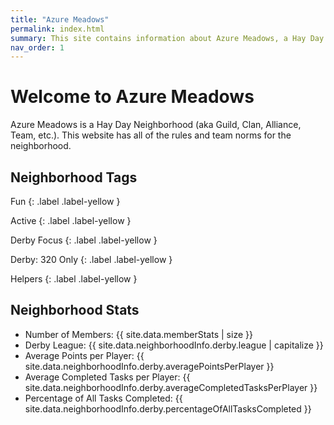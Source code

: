 ```yaml
---
title: "Azure Meadows"
permalink: index.html
summary: This site contains information about Azure Meadows, a Hay Day neighborhood
nav_order: 1
---
```


# Welcome to Azure Meadows

Azure Meadows is a Hay Day Neighborhood (aka Guild, Clan, Alliance, Team, etc.).  This website has all of the rules and team norms for the neighborhood.

## Neighborhood Tags

<div class="code-example" markdown="1">
Fun
{: .label .label-yellow }

Active
{: .label .label-yellow }

Derby Focus
{: .label .label-yellow }

Derby: 320 Only
{: .label .label-yellow }

Helpers
{: .label .label-yellow }
</div>


## Neighborhood Stats
- Number of Members: {{ site.data.memberStats | size }}
- Derby League: {{ site.data.neighborhoodInfo.derby.league | capitalize }}
- Average Points per Player: {{ site.data.neighborhoodInfo.derby.averagePointsPerPlayer }}
- Average Completed Tasks per Player: {{ site.data.neighborhoodInfo.derby.averageCompletedTasksPerPlayer }}
- Percentage of All Tasks Completed: {{ site.data.neighborhoodInfo.derby.percentageOfAllTasksCompleted }}
